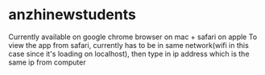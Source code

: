 # anzhinewstudents
Currently available on google chrome browser on mac + safari on apple
To view the app from safari, currently has to be in same network(wifi in this case since it's loading on localhost), then type in ip address which is the same ip from computer
